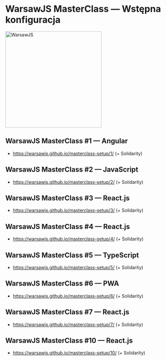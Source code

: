 # WarsawJS MasterClass — Wstępna konfiguracja

<img
    src="https://warsawjs.com/static/images/logos/logo-warsawjs.svg"
    alt="WarsawJS"
    width="300"
/>

## WarsawJS MasterClass #1 — Angular

* <https://warsawjs.github.io/masterclass-setup/1/> (+ Solidarity)

## WarsawJS MasterClass #2 — JavaScript

* <https://warsawjs.github.io/masterclass-setup/2/> (+ Solidarity)

## WarsawJS MasterClass #3 — React.js

* <https://warsawjs.github.io/masterclass-setup/3/> (+ Solidarity)

## WarsawJS MasterClass #4 — React.js

* <https://warsawjs.github.io/masterclass-setup/4/> (+ Solidarity)

## WarsawJS MasterClass #5 — TypeScript

* <https://warsawjs.github.io/masterclass-setup/5/> (+ Solidarity)

## WarsawJS MasterClass #6 — PWA

* <https://warsawjs.github.io/masterclass-setup/6/> (+ Solidarity)

## WarsawJS MasterClass #7 — React.js

* <https://warsawjs.github.io/masterclass-setup/7/> (+ Solidarity)

## WarsawJS MasterClass #10 — React.js

* <https://warsawjs.github.io/masterclass-setup/10/> (+ Solidarity)
